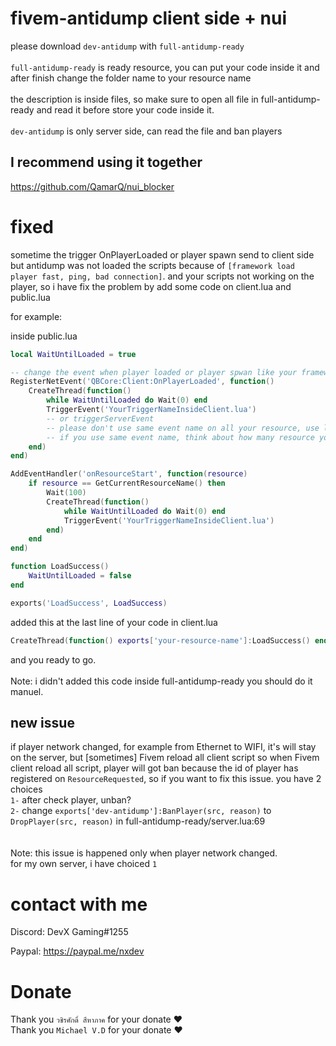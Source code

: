 # fivem-antidump client side + nui


please download ```dev-antidump``` with ```full-antidump-ready```
<br><br>
```full-antidump-ready``` is ready resource, you can put your code inside it and after finish change the folder name to your resource name<br>
<br>
the description is inside files, so make sure to open all file in full-antidump-ready and read it before store your code inside it.<br><br>
```dev-antidump``` is only server side, can read the file and ban players
<br>

## I recommend using it together
https://github.com/QamarQ/nui_blocker

# fixed

sometime the trigger OnPlayerLoaded or player spawn send to client side but antidump was not loaded the scripts because of ```[framework load player fast, ping, bad connection]```. and your scripts not working on the player, so i have fix the problem by add some code on client.lua and public.lua

for example:

inside public.lua
```lua
local WaitUntilLoaded = true

-- change the event when player loaded or player spwan like your framework. i use here QBCore
RegisterNetEvent('QBCore:Client:OnPlayerLoaded', function()
    CreateThread(function()
        while WaitUntilLoaded do Wait(0) end
        TriggerEvent('YourTriggerNameInsideClient.lua')
        -- or triggerServerEvent
        -- please don't use same event name on all your resource, use like: resource-name:client:OnPlayerLoaded
        -- if you use same event name, think about how many resource you have and how manytime it's will send the trigger
    end)
end)

AddEventHandler('onResourceStart', function(resource)
    if resource == GetCurrentResourceName() then
        Wait(100)
        CreateThread(function()
            while WaitUntilLoaded do Wait(0) end
            TriggerEvent('YourTriggerNameInsideClient.lua')
        end)
    end
end)

function LoadSuccess()
    WaitUntilLoaded = false
end

exports('LoadSuccess', LoadSuccess)
```

added this at the last line of your code in client.lua

```lua
CreateThread(function() exports['your-resource-name']:LoadSuccess() end)

```

and you ready to go.
<br><br>
Note: i didn't added this code inside full-antidump-ready you should do it manuel.


## new issue
if player network changed, for example from Ethernet to WIFI, it's will stay on the server, but [sometimes] Fivem reload all client script
so when Fivem client reload all script, player will got ban because the id of player has registered on `ResourceRequested`, so if you want to fix this issue. you have 2 choices <br>
`1-` after check player, unban?<br>
`2-` change `exports['dev-antidump']:BanPlayer(src, reason)` to `DropPlayer(src, reason)` in full-antidump-ready/server.lua:69<br>
<br><br>Note: this issue is happened only when player network changed.<br>
for my own server, i have choiced `1`


# contact with me

Discord: DevX Gaming#1255

Paypal: https://paypal.me/nxdev

# Donate

Thank you ```วชิรศักดิ์ สีหาภาค``` for your donate ❤️<br>
Thank you ```Michael V.D``` for your donate ❤️
